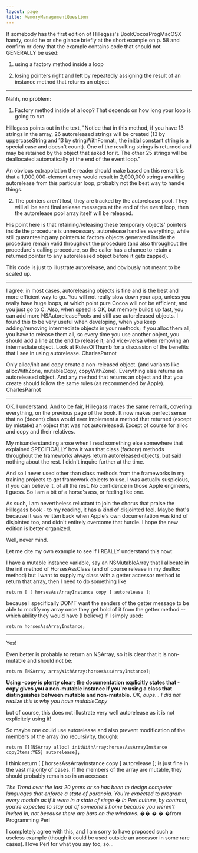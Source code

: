 ```yaml
---
layout: page
title: MemoryManagementQuestion
---
```


If somebody has the first edition of Hillegass's BookCocoaProgMacOSX handy, could he or she glance briefly
at the short example on p. 58 and confirm or deny that the example contains code that
should not GENERALLY be used:

1) using a factory method inside a loop

2) losing pointers right and left by repeatedly assigning the result of an instance method that returns an object

----

Nahh, no problem:

1) Factory method inside of a loop? That depends on how long your loop is going to run.

Hillegass points out in the text, "Notice that in this method, if you have 13 strings in the array, 26 autoreleased strings will be created (13 by uppercaseString and 13 by stringWithFormat:, the initial constant string is a special case and doesn't count). One of the resulting strings is returned and may be retained by the object that asked for it. The other 25 strings will be deallocated automatically at the end of the event loop."

An obvious extrapolation the reader should make based on this remark is that a 1,000,000-element array would result in 2,000,000 strings awaiting autorelease from this particular loop, probably not the best way to handle things.

2) The pointers aren't lost, they are tracked by the autorelease pool. They will all be sent final release messages at the end of the event loop, then the autorelease pool array itself will be released.

His point here is that retaining/releasing these temporary objects' pointers inside the procedure is unnecessary. autorelease handles everything, while still guaranteeing any pointers to factory objects generated inside the procedure remain valid throughout the procedure (and also throughout the procedure's calling procedure, so the caller has a chance to retain a returned pointer to any autoreleased object before it gets zapped).

This code is just to illustrate autorelease, and obviously not meant to be scaled up.

----
I agree: in most cases, autoreleasing objects is fine and is the best and more efficient way to go. You will not really slow down your app, unless you really have huge loops, at which point pure Cocoa will not be efficient, and you just go to C. Also, when speed is OK, but memory builds up fast, you can add more NSAutoreleasePools and still use autoreleased objects. I found this to be very useful when developing, when you keep adding/removing intermediate objects in your methods; if you alloc them all, you have to release them all, so every time you use another object, you should add a line at the end to release it; and vice-versa when removing an intermediate object. Look at RulesOfThumb for a discussion of the benefits that I see in using autorelease. CharlesParnot

Only alloc/init and copy create a non-released object. (and variants like allocWithZone, mutableCopy, copyWithZone). Everything else returns an autoreleased object. And any method that returns an object and that you create should follow the same rules (as recommended by Apple). CharlesParnot

----

OK. I understand. And to be fair, Hillegass makes the same remark, covering everything, on the previous page of the book.
It now makes perfect sense that no (decent) class would ever implement a method that returned (except by mistake) an object that was not autoreleased.
Except of course for alloc and copy and their relatives.

My misunderstanding arose when I read something else somewhere that explained SPECIFICALLY how it was that class (factory)
methods throughout the frameworks always return autoreleased objects, but said nothing about the rest. I didn't inquire further at the time.

And so I never used other than class methods from the frameworks in my training projects to get framework objects to use.
I was actually suspicious, if you can believe it, of all the rest. No confidence in those Apple engineers, I guess.
So I am a bit of a horse's ass, or feeling like one.

As such, I am nevertheless reluctant to join the chorus that praise the Hillegass book - to my reading, it has a kind of disjointed feel.
Maybe that's because it was written back when Apple's own documentation was kind of disjointed too, and didn't entirely overcome that hurdle.
I hope the new edition is better organized.

Well, never mind.

Let me cite my own example to see if I REALLY understand this now:

I have a mutable instance variable, say an     NSMutableArray that I allocate in the     init method of     HorsesAssClass
(and of course     release in my     dealloc method)
but I want to supply my class with a getter accessor method to return that array,
then I need to do something like

    return [ [ horsesAssArrayInstance copy ] autorelease ];

because I specifically DON'T want the senders of the getter message to be able to modify my array once they get hold of it from the getter method
-- which ability they would have (I believe) if I simply used:

    return horsesAssArrayInstance;

----

Yes!

Even better is probably to return an NSArray, so it is clear that it is non-mutable and should not be:

    return [NSArray arrayWithArray:horsesAssArrayInstance];

**Using -copy is plenty clear; the documentation explicitly states that -copy gives you a non-mutable instance if you're using a class that distinguishes between mutable and non-mutable.** *OK, oups... I did not realize this is why you have mutableCopy*

but of course, this does not illustrate very well     autorelease as it is not explicitely using it!

So maybe one could use     autorelease and also prevent modification of the members of the array (no recursivity, though):

    return [[[NSArray alloc] initWithArray:horsesAssArrayInstance copyItems:YES] autorelease];

I think     return [ [ horsesAssArrayInstance copy ] autorelease ]; is just fine in the vast majority of cases. If the members of the array are mutable, they should probably remain so in an accessor.

*The Trend over the last 20 years or so has been to design computer 
languages that enforce a state of paranoia. You're expected to program 
every module as if it were in a state of siege � In Perl culture, by 
contrast, you're expected to stay out of someone's home because you 
weren't invited in, not because there are bars on the windows.*
�� � � �from Programming Perl

I completely agree with this, and I am sorry to have proposed such a useless example (though it could be used outside an accessor in some rare cases). I love Perl for what you say too, so...

